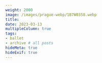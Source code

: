 ```yaml
---
weight: 2000
image: /images/prague-webp/1B7W0358.webp
title:
date: 2023-03-13
multipleColumn: true
tags:
- ballet
- archive # all posts
hideMeta: true
hideExif: true
---
```

